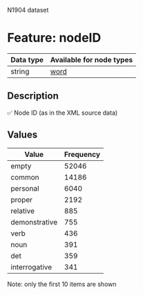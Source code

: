 <p>N1904 dataset</p>

<h1>Feature: nodeID</h1>

<table>
<thead>
<tr>
  <th>Data type</th>
  <th>Available for node types</th>
</tr>
</thead>
<tbody>
<tr>
  <td>string</td>
  <td><A HREF="featurebynodetype.md#word">word</A></td>
</tr>
</tbody>
</table>

<h2>Description</h2>

<p>✅ Node ID (as in the XML source data)</p>

<h2>Values</h2>

<table>
<thead>
<tr>
  <th>Value</th>
  <th>Frequency</th>
</tr>
</thead>
<tbody>
<tr>
  <td>empty</td>
  <td>52046</td>
</tr>
<tr>
  <td>common</td>
  <td>14186</td>
</tr>
<tr>
  <td>personal</td>
  <td>6040</td>
</tr>
<tr>
  <td>proper</td>
  <td>2192</td>
</tr>
<tr>
  <td>relative</td>
  <td>885</td>
</tr>
<tr>
  <td>demonstrative</td>
  <td>755</td>
</tr>
<tr>
  <td>verb</td>
  <td>436</td>
</tr>
<tr>
  <td>noun</td>
  <td>391</td>
</tr>
<tr>
  <td>det</td>
  <td>359</td>
</tr>
<tr>
  <td>interrogative</td>
  <td>341</td>
</tr>
</tbody>
</table>

<p>Note: only the first 10 items are shown</p>
